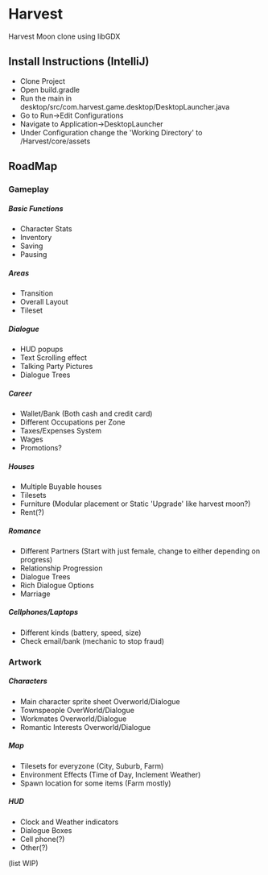 # Harvest
Harvest Moon clone using libGDX

## Install Instructions (IntelliJ)
- Clone Project
- Open build.gradle
- Run the main in desktop/src/com.harvest.game.desktop/DesktopLauncher.java
- Go to Run->Edit Configurations
- Navigate to Application->DesktopLauncher
- Under Configuration change the 'Working Directory' to <your path>/Harvest/core/assets

## RoadMap

### Gameplay
##### Basic Functions
* Character Stats
* Inventory
* Saving
* Pausing

#####   Areas
* Transition
* Overall Layout
* Tileset

#####   Dialogue
* HUD popups
* Text Scrolling effect
* Talking Party Pictures
* Dialogue Trees

#####   Career
* Wallet/Bank (Both cash and credit card)
* Different Occupations per Zone
* Taxes/Expenses System
* Wages
* Promotions?

#####   Houses
* Multiple Buyable houses
* Tilesets
* Furniture (Modular placement or Static 'Upgrade' like harvest moon?)
* Rent(?)

#####   Romance
* Different Partners (Start with just female, change to either depending on progress)
* Relationship Progression
* Dialogue Trees
* Rich Dialogue Options
* Marriage

#####   Cellphones/Laptops
* Different kinds (battery, speed, size)
* Check email/bank (mechanic to stop fraud)


### Artwork

##### Characters
* Main character sprite sheet Overworld/Dialogue
* Townspeople OverWorld/Dialogue
* Workmates Overworld/Dialogue
* Romantic Interests Overworld/Dialogue

##### Map
* Tilesets for everyzone (City, Suburb, Farm)
* Environment Effects (Time of Day, Inclement Weather)
* Spawn location for some items (Farm mostly)

##### HUD
* Clock and Weather indicators
* Dialogue Boxes
* Cell phone(?)
* Other(?)



(list WIP)
